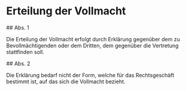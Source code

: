 # Erteilung der Vollmacht



\#\# Abs. 1

 Die Erteilung der Vollmacht erfolgt durch Erklärung gegenüber dem zu Bevollmächtigenden oder dem Dritten, dem gegenüber die Vertretung stattfinden soll.

\#\# Abs. 2

 Die Erklärung bedarf nicht der Form, welche für das Rechtsgeschäft bestimmt ist, auf das sich die Vollmacht bezieht. 

